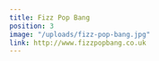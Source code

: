 ```yaml
---
title: Fizz Pop Bang
position: 3
image: "/uploads/fizz-pop-bang.jpg"
link: http://www.fizzpopbang.co.uk
---
```


